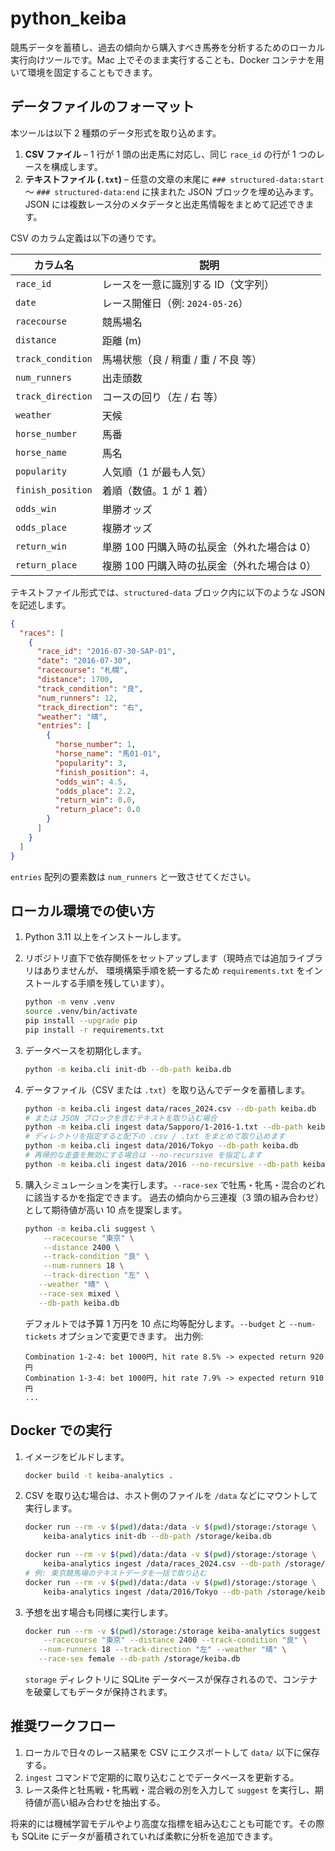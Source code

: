 # python_keiba

競馬データを蓄積し、過去の傾向から購入すべき馬券を分析するためのローカル実行向けツールです。Mac 上でそのまま実行することも、Docker コンテナを用いて環境を固定することもできます。

## データファイルのフォーマット

本ツールは以下 2 種類のデータ形式を取り込めます。

1. **CSV ファイル** – 1 行が 1 頭の出走馬に対応し、同じ `race_id` の行が 1 つのレースを構成します。
2. **テキストファイル (`.txt`)** – 任意の文章の末尾に `### structured-data:start` 〜 `### structured-data:end` に挟まれた JSON ブロックを埋め込みます。JSON には複数レース分のメタデータと出走馬情報をまとめて記述できます。

CSV のカラム定義は以下の通りです。

| カラム名 | 説明 |
| --- | --- |
| `race_id` | レースを一意に識別する ID（文字列） |
| `date` | レース開催日（例: `2024-05-26`） |
| `racecourse` | 競馬場名 |
| `distance` | 距離 (m) |
| `track_condition` | 馬場状態（良 / 稍重 / 重 / 不良 等） |
| `num_runners` | 出走頭数 |
| `track_direction` | コースの回り（左 / 右 等） |
| `weather` | 天候 |
| `horse_number` | 馬番 |
| `horse_name` | 馬名 |
| `popularity` | 人気順（1 が最も人気） |
| `finish_position` | 着順（数値。1 が 1 着） |
| `odds_win` | 単勝オッズ |
| `odds_place` | 複勝オッズ |
| `return_win` | 単勝 100 円購入時の払戻金（外れた場合は 0） |
| `return_place` | 複勝 100 円購入時の払戻金（外れた場合は 0） |

テキストファイル形式では、`structured-data` ブロック内に以下のような JSON を記述します。

```json
{
  "races": [
    {
      "race_id": "2016-07-30-SAP-01",
      "date": "2016-07-30",
      "racecourse": "札幌",
      "distance": 1700,
      "track_condition": "良",
      "num_runners": 12,
      "track_direction": "右",
      "weather": "晴",
      "entries": [
        {
          "horse_number": 1,
          "horse_name": "馬01-01",
          "popularity": 3,
          "finish_position": 4,
          "odds_win": 4.5,
          "odds_place": 2.2,
          "return_win": 0.0,
          "return_place": 0.0
        }
      ]
    }
  ]
}
```

`entries` 配列の要素数は `num_runners` と一致させてください。

## ローカル環境での使い方

1. Python 3.11 以上をインストールします。
2. リポジトリ直下で依存関係をセットアップします（現時点では追加ライブラリはありませんが、
   環境構築手順を統一するため `requirements.txt` をインストールする手順を残しています）。

   ```bash
   python -m venv .venv
   source .venv/bin/activate
   pip install --upgrade pip
   pip install -r requirements.txt
   ```

3. データベースを初期化します。

   ```bash
   python -m keiba.cli init-db --db-path keiba.db
   ```

4. データファイル（CSV または `.txt`）を取り込んでデータを蓄積します。

   ```bash
   python -m keiba.cli ingest data/races_2024.csv --db-path keiba.db
   # または JSON ブロックを含むテキストを取り込む場合
   python -m keiba.cli ingest data/Sapporo/1-2016-1.txt --db-path keiba.db
   # ディレクトリを指定すると配下の .csv / .txt をまとめて取り込めます
   python -m keiba.cli ingest data/2016/Tokyo --db-path keiba.db
   # 再帰的な走査を無効にする場合は --no-recursive を指定します
   python -m keiba.cli ingest data/2016 --no-recursive --db-path keiba.db
   ```

5. 購入シミュレーションを実行します。`--race-sex` で牡馬・牝馬・混合のどれに該当するかを指定できます。
   過去の傾向から三連複（3 頭の組み合わせ）として期待値が高い 10 点を提案します。

   ```bash
   python -m keiba.cli suggest \
       --racecourse "東京" \
       --distance 2400 \
       --track-condition "良" \
       --num-runners 18 \
       --track-direction "左" \
      --weather "晴" \
      --race-sex mixed \
      --db-path keiba.db
   ```

   デフォルトでは予算 1 万円を 10 点に均等配分します。`--budget` と `--num-tickets` オプションで変更できます。
   出力例:

   ```
   Combination 1-2-4: bet 1000円, hit rate 8.5% -> expected return 920円
   Combination 1-3-4: bet 1000円, hit rate 7.9% -> expected return 910円
   ...
   ```

## Docker での実行

1. イメージをビルドします。

   ```bash
   docker build -t keiba-analytics .
   ```

2. CSV を取り込む場合は、ホスト側のファイルを `/data` などにマウントして実行します。

   ```bash
   docker run --rm -v $(pwd)/data:/data -v $(pwd)/storage:/storage \
       keiba-analytics init-db --db-path /storage/keiba.db

   docker run --rm -v $(pwd)/data:/data -v $(pwd)/storage:/storage \
       keiba-analytics ingest /data/races_2024.csv --db-path /storage/keiba.db
   # 例: 東京競馬場のテキストデータを一括で取り込む
   docker run --rm -v $(pwd)/data:/data -v $(pwd)/storage:/storage \
       keiba-analytics ingest /data/2016/Tokyo --db-path /storage/keiba.db
   ```

3. 予想を出す場合も同様に実行します。

   ```bash
   docker run --rm -v $(pwd)/storage:/storage keiba-analytics suggest \
       --racecourse "東京" --distance 2400 --track-condition "良" \
      --num-runners 18 --track-direction "左" --weather "晴" \
      --race-sex female --db-path /storage/keiba.db
   ```

   `storage` ディレクトリに SQLite データベースが保存されるので、コンテナを破棄してもデータが保持されます。

## 推奨ワークフロー

1. ローカルで日々のレース結果を CSV にエクスポートして `data/` 以下に保存する。
2. `ingest` コマンドで定期的に取り込むことでデータベースを更新する。
3. レース条件と牡馬戦・牝馬戦・混合戦の別を入力して `suggest` を実行し、期待値が高い組み合わせを抽出する。

将来的には機械学習モデルやより高度な指標を組み込むことも可能です。その際も SQLite にデータが蓄積されていれば柔軟に分析を追加できます。

